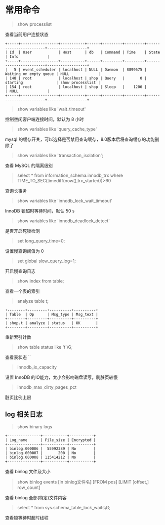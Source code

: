 # 常用命令

> show processlist

查看当前用户连接状态

```
+-----+-----------------+-----------+------+---------+---------+------------------------+------------------+
| Id  | User            | Host      | db   | Command | Time    | State                  | Info             |
+-----+-----------------+-----------+------+---------+---------+------------------------+------------------+
|   5 | event_scheduler | localhost | NULL | Daemon  | 8899675 | Waiting on empty queue | NULL             |
| 148 | root            | localhost | shop | Query   |       0 | starting               | show processlist |
| 154 | root            | localhost | shop | Sleep   |    1206 |                        | NULL             |
+-----+-----------------+-----------+------+---------+---------+------------------------+------------------+
```
  
> show variables like 'wait_timeout'

控制空闲客户端连接时间，默认为 8 小时

> show variables like 'query_cache_type'

mysql 的缓存开关，可以选择是否禁用查询缓存，8.0版本后将查询缓存的功能删除了

> show variables like 'transaction_isolation';

查看 MySQL 的隔离级别

> select * from information_schema.innodb_trx where TIME_TO_SEC(timediff(now(),trx_started))>60

查询长事务

> show variables like 'innodb_lock_wait_timeout'

InnoDB 锁超时等待时间，默认 50 s

> show variables like 'innodb_deadlock_detect'

是否开启死锁检测

> set long_query_time=0;

设置慢查询阈值为 0

> set global slow_query_log=1;

开启慢查询日志

> show index from table;

查看一个表的索引

> analyze table t;

```
+--------+---------+----------+----------+
| Table  | Op      | Msg_type | Msg_text |
+--------+---------+----------+----------+
| shop.t | analyze | status   | OK       |
+--------+---------+----------+----------+
```

重新索引计数

> show table status like 't'\G;

查看表状态
``
> innodb_io_capacity

设置 InnoDB 的IO能力，太小会影响磁盘读写，刷脏页较慢

> innodb_max_dirty_pages_pct 

脏页比例上限

## log 相关日志

> show binary logs

```
+---------------+-----------+-----------+
| Log_name      | File_size | Encrypted |
+---------------+-----------+-----------+
| binlog.000006 |  55992389 | No        |
| binlog.000007 |       200 | No        |
| binlog.000008 | 115414212 | No        |
+---------------+-----------+-----------+
```

查看 binlog 文件及大小

> show binlog events [in binlog文件名] [FROM pos] [LIMIT [offset,] row_count]

查看 binlog 全部(特定)文件内容

> select * from sys.schema_table_lock_waits\G;

查看锁等待时超时线程


